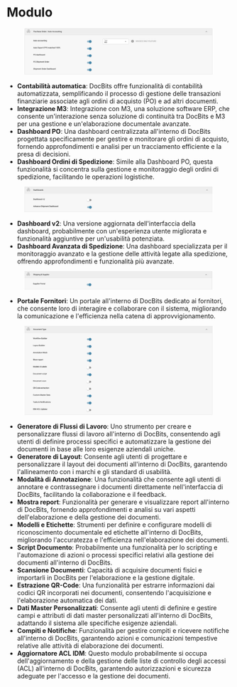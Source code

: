 # Modulo

<figure><img src="../../../../.gitbook/assets/Bildschirmfoto 2024-05-04 um 15.57.42.png" alt=""><figcaption></figcaption></figure>

* **Contabilità automatica**: DocBits offre funzionalità di contabilità automatizzata, semplificando il processo di gestione delle transazioni finanziarie associate agli ordini di acquisto (PO) e ad altri documenti.
* **Integrazione M3**: Integrazione con M3, una soluzione software ERP, che consente un'interazione senza soluzione di continuità tra DocBits e M3 per una gestione e un'elaborazione documentale avanzate.
* **Dashboard PO**: Una dashboard centralizzata all'interno di DocBits progettata specificamente per gestire e monitorare gli ordini di acquisto, fornendo approfondimenti e analisi per un tracciamento efficiente e la presa di decisioni.
* **Dashboard Ordini di Spedizione**: Simile alla Dashboard PO, questa funzionalità si concentra sulla gestione e monitoraggio degli ordini di spedizione, facilitando le operazioni logistiche.

<figure><img src="../../../../.gitbook/assets/Bildschirmfoto 2024-05-04 um 15.57.52.png" alt=""><figcaption></figcaption></figure>

* **Dashboard v2**: Una versione aggiornata dell'interfaccia della dashboard, probabilmente con un'esperienza utente migliorata e funzionalità aggiuntive per un'usabilità potenziata.
* **Dashboard Avanzata di Spedizione**: Una dashboard specializzata per il monitoraggio avanzato e la gestione delle attività legate alla spedizione, offrendo approfondimenti e funzionalità più avanzate.

<figure><img src="../../../../.gitbook/assets/Bildschirmfoto 2024-05-04 um 15.58.02.png" alt=""><figcaption></figcaption></figure>

* **Portale Fornitori**: Un portale all'interno di DocBits dedicato ai fornitori, che consente loro di interagire e collaborare con il sistema, migliorando la comunicazione e l'efficienza nella catena di approvvigionamento.

<figure><img src="../../../../.gitbook/assets/Bildschirmfoto 2024-05-04 um 15.58.17.png" alt=""><figcaption></figcaption></figure>

* **Generatore di Flussi di Lavoro**: Uno strumento per creare e personalizzare flussi di lavoro all'interno di DocBits, consentendo agli utenti di definire processi specifici e automatizzare la gestione dei documenti in base alle loro esigenze aziendali uniche.
* **Generatore di Layout**: Consente agli utenti di progettare e personalizzare il layout dei documenti all'interno di DocBits, garantendo l'allineamento con i marchi e gli standard di usabilità.
* **Modalità di Annotazione**: Una funzionalità che consente agli utenti di annotare e contrassegnare i documenti direttamente nell'interfaccia di DocBits, facilitando la collaborazione e il feedback.
* **Mostra report**: Funzionalità per generare e visualizzare report all'interno di DocBits, fornendo approfondimenti e analisi su vari aspetti dell'elaborazione e della gestione dei documenti.
* **Modelli e Etichette**: Strumenti per definire e configurare modelli di riconoscimento documentale ed etichette all'interno di DocBits, migliorando l'accuratezza e l'efficienza nell'elaborazione dei documenti.
* **Script Documento**: Probabilmente una funzionalità per lo scripting e l'automazione di azioni o processi specifici relativi alla gestione dei documenti all'interno di DocBits.
* **Scansione Documenti**: Capacità di acquisire documenti fisici e importarli in DocBits per l'elaborazione e la gestione digitale.
* **Estrazione QR-Code**: Una funzionalità per estrarre informazioni dai codici QR incorporati nei documenti, consentendo l'acquisizione e l'elaborazione automatica dei dati.
* **Dati Master Personalizzati**: Consente agli utenti di definire e gestire campi e attributi di dati master personalizzati all'interno di DocBits, adattando il sistema alle specifiche esigenze aziendali.
* **Compiti e Notifiche**: Funzionalità per gestire compiti e ricevere notifiche all'interno di DocBits, garantendo azioni e comunicazioni tempestive relative alle attività di elaborazione dei documenti.
* **Aggiornatore ACL IDM**: Questo modulo probabilmente si occupa dell'aggiornamento e della gestione delle liste di controllo degli accessi (ACL) all'interno di DocBits, garantendo autorizzazioni e sicurezza adeguate per l'accesso e la gestione dei documenti.
